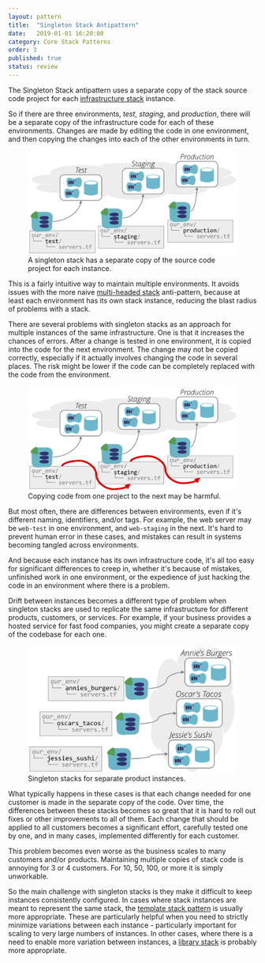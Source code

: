 ```yaml
---
layout: pattern
title:  "Singleton Stack Antipattern"
date:   2019-01-01 16:20:00
category: Core Stack Patterns
order: 3
published: true
status: review
---
```


The Singleton Stack antipattern uses a separate copy of the stack source code project for each [infrastructure stack](/patterns/core-stack/) instance.

So if there are three environments, _test_, _staging_, and _production_, there will be a separate copy of the infrastructure code for each of these environments. Changes are made by editing the code in one environment, and then copying the changes into each of the other environments in turn.


<figure>
  <img src="images/singleton-stack.png" alt="A singleton stack has a separate copy of the source code project for each instance"/>
  <figcaption>A singleton stack has a separate copy of the source code project for each instance.</figcaption>
</figure>


This is a fairly intuitive way to maintain multiple environments. It avoids issues with the more naive [multi-headed stack](/patterns/core-stack/many-headed-stack.html) anti-pattern, because at least each environment has its own stack instance, reducing the blast radius of problems with a stack.

There are several problems with singleton stacks as an approach for multiple instances of the same infrastructure. One is that it increases the chances of errors. After a change is tested in one environment, it is copied into the code for the next environment. The change may not be copied correctly, especially if it actually involves changing the code in several places. The risk might be lower if the code can be completely replaced with the code from the environment.


<figure>
  <img src="images/singleton-stack-copying-code.png" alt="Copying code from one project to the next may be harmful"/>
  <figcaption>Copying code from one project to the next may be harmful.</figcaption>
</figure>


But most often, there are differences between environments, even if it's different naming, identifiers, and/or tags. For example, the web server may be `web-test` in one environment, and `web-staging` in the next. It's hard to prevent human error in these cases, and mistakes can result in systems becoming tangled across environments.

And because each instance has its own infrastructure code, it's all too easy for significant differences to creep in, whether it's because of mistakes, unfinished work in one environment, or the expedience of just hacking the code in an environment where there is a problem.

Drift between instances becomes a different type of problem when singleton stacks are used to replicate the same infrastructure for different products, customers, or services. For example, if your business provides a hosted service for fast food companies, you might create a separate copy of the codebase for each one.


<figure>
  <img src="images/singleton-product-stack.png" alt="Singleton stacks for separate product instances"/>
  <figcaption>Singleton stacks for separate product instances.</figcaption>
</figure>


What typically happens in these cases is that each change needed for one customer is made in the separate copy of the code. Over time, the differences between these stacks becomes so great that it is hard to roll out fixes or other improvements to all of them. Each change that should be applied to all customers becomes a significant effort, carefully tested one by one, and in many cases, implemented differently for each customer.

This problem becomes even worse as the business scales to many customers and/or products. Maintaining multiple copies of stack code is annoying for 3 or 4 customers. For 10, 50, 100, or more it is simply unworkable.

So the main challenge with singleton stacks is they make it difficult to keep instances consistently configured. In cases where stack instances are meant to represent the same stack, the [template stack pattern](/patterns/core-stack/template-stack.html) is usually more appropriate. These are particularly helpful when you need to strictly minimize variations between each instance - particularly important for scaling to very large numbers of instances. In other cases, where there is a need to enable more variation between instances, a [library stack](/patterns/core-stack/library-stack.html) is probably more appropriate.

